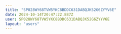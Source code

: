```yaml
---
title: "SP028WY68TVW5YKC8BDDC631DABQJK52G6ZYYV6E"
date: 2024-10-14T20:47:22.887Z
user: SP028WY68TVW5YKC8BDDC631DABQJK52G6ZYYV6E
layout: "users"
---
```

    